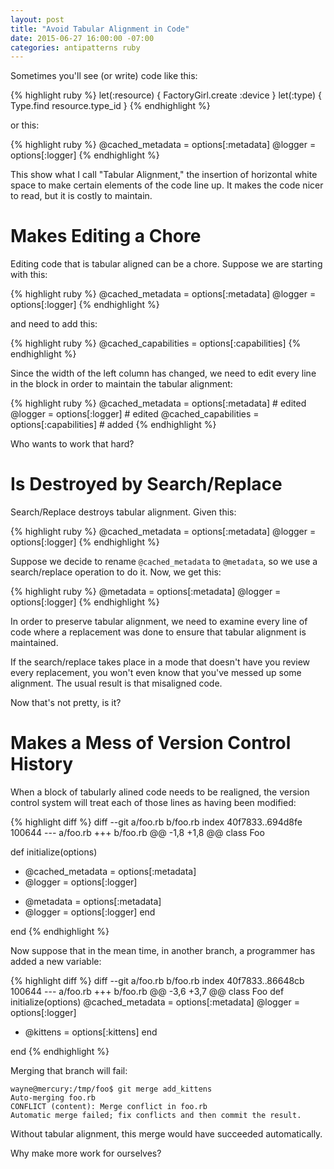 ```yaml
---
layout: post
title: "Avoid Tabular Alignment in Code"
date: 2015-06-27 16:00:00 -07:00
categories: antipatterns ruby
---
```


Sometimes you'll see (or write) code like this:

{% highlight ruby %}
let(:resource) { FactoryGirl.create :device }
let(:type)     { Type.find resource.type_id }
{% endhighlight %}

or this:

{% highlight ruby %}
@cached_metadata = options[:metadata]
@logger          = options[:logger]
{% endhighlight %}

This show what I call "Tabular Alignment," the insertion of horizontal
white space to make certain elements of the code line up.  It makes
the code nicer to read, but it is costly to maintain.

# Makes Editing a Chore

Editing code that is tabular aligned can be a chore.  Suppose we are
starting with this:

{% highlight ruby %}
@cached_metadata = options[:metadata]
@logger          = options[:logger]
{% endhighlight %}

and need to add this:

{% highlight ruby %}
@cached_capabilities = options[:capabilities]
{% endhighlight %}

Since the width of the left column has changed, we need to edit every
line in the block in order to maintain the tabular alignment:

{% highlight ruby %}
@cached_metadata     = options[:metadata]        # edited
@logger              = options[:logger]          # edited
@cached_capabilities = options[:capabilities]    # added
{% endhighlight %}

Who wants to work that hard?

# Is Destroyed by Search/Replace

Search/Replace destroys tabular alignment.  Given this:

{% highlight ruby %}
@cached_metadata = options[:metadata]
@logger          = options[:logger]
{% endhighlight %}

Suppose we decide to rename `@cached_metadata` to `@metadata`, so we
use a search/replace operation to do it.  Now, we get this:

{% highlight ruby %}
@metadata = options[:metadata]
@logger          = options[:logger]
{% endhighlight %}

In order to preserve tabular alignment, we need to examine every line
of code where a replacement was done to ensure that tabular alignment
is maintained.

If the search/replace takes place in a mode that doesn't have you
review every replacement, you won't even know that you've messed up
some alignment.  The usual result is that misaligned code.

Now that's not pretty, is it?

# Makes a Mess of Version Control History

When a block of tabularly alined code needs to be realigned, the
version control system will treat each of those lines as having been
modified:

{% highlight diff %}
diff --git a/foo.rb b/foo.rb
index 40f7833..694d8fe 100644
--- a/foo.rb
+++ b/foo.rb
@@ -1,8 +1,8 @@
 class Foo
 
   def initialize(options)
-    @cached_metadata = options[:metadata]
-    @logger          = options[:logger]
+    @metadata = options[:metadata]
+    @logger   = options[:logger]
   end
 
 end
{% endhighlight %}

Now suppose that in the mean time, in another branch, a programmer has
added a new variable:

{% highlight diff %}
diff --git a/foo.rb b/foo.rb
index 40f7833..86648cb 100644
--- a/foo.rb
+++ b/foo.rb
@@ -3,6 +3,7 @@ class Foo
   def initialize(options)
     @cached_metadata = options[:metadata]
     @logger          = options[:logger]
+    @kittens         = options[:kittens]
   end
 
 end
{% endhighlight %}

Merging that branch will fail:

    wayne@mercury:/tmp/foo$ git merge add_kittens
    Auto-merging foo.rb
    CONFLICT (content): Merge conflict in foo.rb
    Automatic merge failed; fix conflicts and then commit the result.

Without tabular alignment, this merge would have succeeded
automatically.

Why make more work for ourselves?
